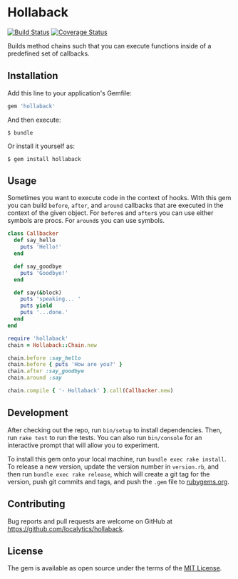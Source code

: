 # Hollaback

[![Build Status](https://travis-ci.org/localytics/hollaback.svg?branch=master)](https://travis-ci.org/localytics/hollaback)
[![Coverage Status](https://coveralls.io/repos/github/localytics/hollaback/badge.svg?branch=master)](https://coveralls.io/github/localytics/hollaback?branch=master)

Builds method chains such that you can execute functions inside of a predefined set of callbacks.

## Installation

Add this line to your application's Gemfile:

```ruby
gem 'hollaback'
```

And then execute:

    $ bundle

Or install it yourself as:

    $ gem install hollaback

## Usage

Sometimes you want to execute code in the context of hooks. With this gem you can build `before`, `after`, and `around` callbacks that are executed in the context of the given object. For `before`s and `after`s you can use either symbols are procs. For `around`s you can use symbols.

```ruby
class Callbacker
  def say_hello
    puts 'Hello!'
  end

  def say_goodbye
    puts 'Goodbye!'
  end

  def say(&block)
    puts 'speaking... '
    puts yield
    puts '...done.'
  end
end

require 'hollaback'
chain = Hollaback::Chain.new

chain.before :say_hello
chain.before { puts 'How are you?' }
chain.after :say_goodbye
chain.around :say

chain.compile { '- Hollaback' }.call(Callbacker.new)
```

## Development

After checking out the repo, run `bin/setup` to install dependencies. Then, run `rake test` to run the tests. You can also run `bin/console` for an interactive prompt that will allow you to experiment.

To install this gem onto your local machine, run `bundle exec rake install`. To release a new version, update the version number in `version.rb`, and then run `bundle exec rake release`, which will create a git tag for the version, push git commits and tags, and push the `.gem` file to [rubygems.org](https://rubygems.org).

## Contributing

Bug reports and pull requests are welcome on GitHub at https://github.com/localytics/hollaback.

## License

The gem is available as open source under the terms of the [MIT License](http://opensource.org/licenses/MIT).
